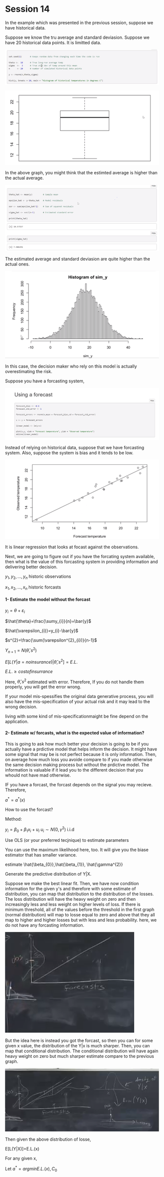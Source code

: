 # Session 14

In the example which was presented in the previous session, suppose we have historical data. 

Suppose we know the tru average and standard deviasion. Suppose we have 20 historical data points. 
It is limitted data.

![49](Picturs/pic_49.png)

![50](Picturs/pic_50.png)

In the above graph, you might think that the estimted average is higher than the actual average.

![51](Picturs/pic_51.png)


The estimated average and standard deviasion are quite higher than the actual ones. 

![52](Picturs/pic_52.png)

In this case, the decision maker who rely on this model is  actually overestimating the risk.

Suppose you have a forcasting system,

![53](Picturs/pic_53.png)

Instead of relying on historical data, suppose that we have forcasting system. Also, suppose the system is bias and it tends to be low.

![54](Picturs/pic_54.png)

It is linear regression that looks at focast against the observations.

Next, we are going to figure out if you have the forcating system available, then what is the value of this forcasting system in providing information and delivering better decision.

$y_{1},y_{2},...,y_{n}$     historic observations

$x_{1},x_{2},...,x_{n}$     historic forcasts

#### 1- Estimate the model without the forcast

$y_{i}=\theta+\varepsilon_{i}$

$\hat{\theta}=\frac{\sumy_{i}}{n}=\bar{y}$

$\hat{\varepsilon_{i}}=y_{i}-\bar{y}$

$s^{2}=\frac{\sum(\varepsilon^{2}_{i})}{n-1}$

$Y_{n+1}=N(\hat{\theta},s^{2})$

$E[L(Y|a=no insurance)|\hat{\theta},s^{2}]=E.L.$

$E.L.\ge cost of insurrance$

Here, $\hat{\theta},s^{2}$ estimated with error. Therefore, If you do not handle them properly, you will get the error wrong.

If your model mis-spessifies the original data generative process, you will also have the mis-specification of your actual risk and it may lead to the wrong decision. 

living with some kind of mis-specificationmaight be fine depend on the application.

#### 2- Estimate w/ forcasts, what is the expected value of information?

This is going to ask how much better your decision is going to be if you actually have a prdictive model that helps inform the decision. It might have some signal that may be is not perfect because it is only information. Then, on average how much loss you avoide compare to if you made otherwise the same decision making process but without the prdictive model. The information is valuable if it lead you  to the different decision that you whould not have mad otherwise. 

IF you have a forcast, the forcast depends on the signal you may recieve. Therefore,

$a^{*}=a^{*}(x)$

How to use the forcast?

Method:

$y_{i}=\beta_{0}+\beta_{1}x_{i}+u_{i}$   $u_{i}\sim N(0, \gamma^{2})$ i.i.d

Use OLS (or your preferred tecjnique) to estimate parameters


You can use the maximum likelihood here, too. It will give you the biase estimator that has smaller variance.

estimate \hat{\beta_{0}},\hat{\beta_{1}}, \hat{\gamma^{2}}

Generate the predictive distribution of Y|X. 

Suppose we make the best linear fit. Then, we have now condition information for the given y's and therefore with some estimate of distribution, you can map that distribution to the distribution of the losses.  The loss distribution will have the heavy weight on zero and then increasingly less and less weight on higher levels of loss. If there is minimum threshold, all of the values before the threshold in the first graph (normal distribution) will map to losse equal to zero and above that they all map to higher and higher losses but with less and less probability. here, we do not have any forcasting information. 

![55](Picturs/pic_55.png)

But the idea here is instead you got the forcast, so then you can for some given x value, the distribution of the Y|x is much sharper. Then, you can map that conditional distribution. The conditional distribution will have again heavy weight on zero but much sharper estimate compare to the previous graph. 

![56](Picturs/pic_56.png)

Then given the above distribution of losse, 

E[L(Y|X)]=E.L.(x)

For any given x,

Let $a^{*}=argmin {E.L.(x),C_{0}}$



